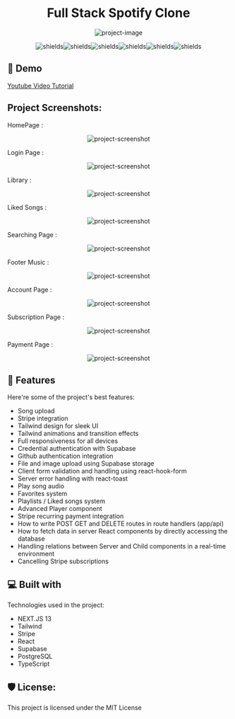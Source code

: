 <h1 align="center" id="title">Full Stack Spotify Clone</h1>

<p align="center"><img src="https://i.hizliresim.com/d259kbq.png" alt="project-image"></p>

<p align="center"><img src="https://img.shields.io/github/issues/hlmclgl/SpotifyClone.svg" alt="shields"><img src="https://img.shields.io/github/stars/hlmclgl/SpotifyClone.svg" alt="shields"><img src="https://img.shields.io/github/forks/hlmclgl/SpotifyClone.svg" alt="shields"><img src="https://img.shields.io/badge/License-MIT-success.svg" alt="shields"><img src="https://img.shields.io/github/watchers/hlmclgl/SpotifyClone.svg" alt="shields"><img src="https://img.shields.io/badge/Maintained%3F-yes-blue.svg" alt="shields"></p>

<h2>🚀 Demo</h2>

[Youtube Video Tutorial](https://www.youtube.com/watch?v=0Oe6DPT764o&t=29s&ab_channel=AhmetHilmi%C3%87ilo%C4%9Flu)

<h2>Project Screenshots:</h2>

<p >HomePage  : </p>
<p align="center"><img src="https://i.hizliresim.com/6g64l4h.png" alt="project-screenshot" ></p>

<p >Login Page : </p>
<p align="center"><img src="https://i.hizliresim.com/qlb9r2w.png" alt="project-screenshot" ></p>

<p >Library : </p>
<p align="center"><img src="https://i.hizliresim.com/jfoaaki.png" alt="project-screenshot" ></p>

<p >Liked Songs : </p>
<p align="center"><img src="https://i.hizliresim.com/nuj5gdn.png" alt="project-screenshot" ></p>

<p >Searching Page : </p>
<p align="center"><img src="https://i.hizliresim.com/6fdni62.png" alt="project-screenshot" ></p>

<p >Footer Music : </p>
<p align="center"><img src="https://i.hizliresim.com/s8uktgp.png" alt="project-screenshot" ></p>

<p >Account Page : </p>
<p align="center"><img src="https://i.hizliresim.com/l810t6r.png" alt="project-screenshot" ></p>

<p >Subscription Page : </p>
<p align="center"><img src="https://i.hizliresim.com/8aweob7.png" alt="project-screenshot" ></p>

<p >Payment Page : </p>
<p align="center"><img src="https://i.hizliresim.com/kdwqlwy.png" alt="project-screenshot" ></p>

  
  
<h2>🧐 Features</h2>

Here're some of the project's best features:

*   Song upload
*   Stripe integration
*   Tailwind design for sleek UI
*   Tailwind animations and transition effects
*   Full responsiveness for all devices
*   Credential authentication with Supabase
*   Github authentication integration
*   File and image upload using Supabase storage
*   Client form validation and handling using react-hook-form
*   Server error handling with react-toast
*   Play song audio
*   Favorites system
*   Playlists / Liked songs system
*   Advanced Player component
*   Stripe recurring payment integration
*   How to write POST GET and DELETE routes in route handlers (app/api)
*   How to fetch data in server React components by directly accessing the database
*   Handling relations between Server and Child components in a real-time environment
*   Cancelling Stripe subscriptions

  
  
<h2>💻 Built with</h2>

Technologies used in the project:

*   NEXT.JS 13
*   Tailwind
*   Stripe
*   React
*   Supabase
*   PostgreSQL
*   TypeScript

<h2>🛡️ License:</h2>

This project is licensed under the MIT License
